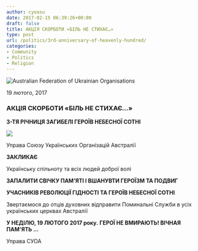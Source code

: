 ```yaml
---
author: cyoasu
date: 2017-02-15 06:39:26+00:00
draft: false
title: АКЦІЯ СКОРБОТИ «БІЛЬ НЕ СТИХАЄ…»
type: post
url: /politics/3rd-anniversary-of-heavenly-hundred/
categories:
- Community
- Politics
- Religion
---
```


![Australian Federation of Ukrainian Organisations](http://www.ozeukes.com/wp-content/uploads/2014/10/image001.png)


19 лютого, 2017


### АКЦІЯ СКОРБОТИ «БІЛЬ НЕ СТИХАЄ…»




**3-ТЯ РІЧНИЦЯ ЗАГИБЕЛІ ГЕРОЇВ НЕБЕСНОЇ СОТНІ**




![](http://www.ozeukes.com/wp-content/uploads/2017/02/hundred-candle-thumb.jpg)





Управа Союзу Українських Організацій Австралії




**ЗАКЛИКАЄ**




Українську спільноту та всіх людей доброї волі




**ЗАПАЛИТИ СВІЧКУ ПАМ’ЯТІ І ВШАНУВТИ ГЕРОЇЗМ ТА ПОДВИГ**




**УЧАСНИКІВ РЕВОЛЮЦІЇ ГІДНОСТІ ТА ГЕРОЇВ НЕБЕСНОЇ СОТНІ**




Звертaємося до отців духовних відправити Поминальні Служби в усіх українських церквах Австралії




**У НЕДІЛЮ, 19 ЛЮТОГО 2017 року.**
**ГЕРОЇ НE ВМИРАЮТЬ! ВІЧНАЯ ПАМ'ЯТЬ …**




Управа СУОА
